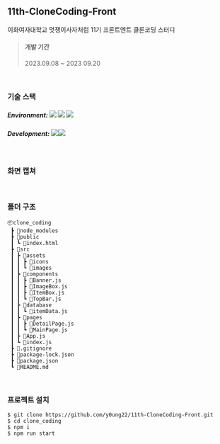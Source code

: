 ## 11th-CloneCoding-Front

이화여자대학교 멋쟁이사자처럼 11기 프론트엔트 클론코딩 스터디
<br/>

> #### 개발 기간
>
> 2023.09.08 ~ 2023 09.20

<br/>

### 기술 스택

##### Environment: <img src="https://img.shields.io/badge/visualstudiocode-007ACC?style=for-the-badge&logo=git&logoColor=white"> <img src="https://img.shields.io/badge/github-181717?style=for-the-badge&logo=github&logoColor=white"> <img src="https://img.shields.io/badge/git-F05032?style=for-the-badge&logo=git&logoColor=white">

##### Development: <img src="https://img.shields.io/badge/react-61DAFB?style=for-the-badge&logo=react&logoColor=white"><img src="https://img.shields.io/badge/styled_components-DB7093?style=flat-square&logo=styled-components&logoColor=white">

<br/>

### 화면 캡쳐

<br/>

### 폴더 구조

```
📦clone_coding
 ┣ 📂node_modules
 ┣ 📂public
 ┃ ┗ 📜index.html
 ┣ 📂src
 ┃ ┣ 📂assets
 ┃ ┃ ┣ 📂icons
 ┃ ┃ ┗ 📂images
 ┃ ┣ 📂components
 ┃ ┃ ┣ 📜Banner.js
 ┃ ┃ ┣ 📜ImageBox.js
 ┃ ┃ ┣ 📜ItemBox.js
 ┃ ┃ ┗ 📜TopBar.js
 ┃ ┣ 📂database
 ┃ ┃ ┗ 📜itemData.js
 ┃ ┣ 📂pages
 ┃ ┃ ┣ 📜DetailPage.js
 ┃ ┃ ┗ 📜MainPage.js
 ┃ ┣ 📜App.js
 ┃ ┗ 📜index.js
 ┣ 📜.gitignore
 ┣ 📜package-lock.json
 ┣ 📜package.json
 ┗ 📜README.md
```

<br/>

### 프로젝트 설치

```
$ git clone https://github.com/y0ung22/11th-CloneCoding-Front.git
$ cd clone_coding
$ npm i
$ npm run start
```
